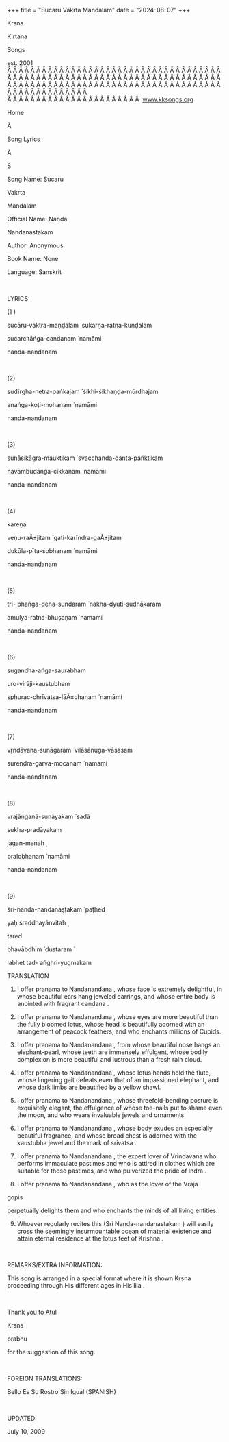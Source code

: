 +++ 
title = "Sucaru Vakrta Mandalam"
date = "2024-08-07"
+++

Krsna
 
Kirtana
 
Songs

est. 2001
Â Â Â Â Â Â Â Â Â Â Â Â Â Â Â Â Â Â Â Â Â Â Â Â Â Â Â Â Â Â Â Â Â Â Â Â Â Â Â Â Â Â Â Â Â Â Â Â Â Â Â Â Â Â Â Â Â Â Â Â Â Â Â Â Â Â Â Â Â Â Â Â Â Â Â Â Â Â Â Â Â Â Â Â Â Â Â Â Â Â Â Â Â Â Â Â Â Â Â Â Â Â Â Â Â Â Â Â Â Â Â Â Â Â Â Â Â Â Â Â Â Â Â Â Â  
Â Â Â Â Â Â Â Â Â Â Â Â Â Â Â Â Â Â Â Â Â Â Â  
www.kksongs.org








Home


Ã 
 
Song Lyrics
 
Ã 
 
S


Song Name: 
Sucaru
 
Vakrta
 
Mandalam


Official Name: 
Nanda
 
Nandanastakam


Author: Anonymous


Book Name: None


Language: 
Sanskrit


 


LYRICS:


(1
)


sucāru-vaktra-maṇḍalam
́ 
sukarṇa-ratna-kuṇḍalam


sucarcitāńga-candanam
́ 
namāmi
 
nanda-nandanam


 


(2)


sudīrgha-netra-pańkajam
́ 
śikhi-śikhaṇḍa-mūrdhajam


anańga-koṭi-mohanam
́ 
namāmi
 
nanda-nandanam


 


(3)


sunāsikāgra-mauktikam
́ 
svacchanda-danta-pańktikam


navāmbudāńga-cikkaṇam
́ 
namāmi
 
nanda-nandanam


 


(4)


kareṇa
 
veṇu-raÃ±jitam
́ 
gati-karīndra-gaÃ±jitam


dukūla-pīta-śobhanam
́ 
namāmi
 
nanda-nandanam


 


(5)


tri-
bhańga-deha-sundaram
́ 
nakha-dyuti-sudhākaram


amūlya-ratna-bhūṣaṇam
́ 
namāmi
 
nanda-nandanam
 


 


(6)


sugandha-ańga-saurabham
 
uro-virāji-kaustubham


sphurac-chrīvatsa-lāÃ±chanam
́ 
namāmi
 
nanda-nandanam


 


(7)


vṛndāvana-sunāgaram
́ 
vilāsānuga-vāsasam


surendra-garva-mocanam
́ 
namāmi
 
nanda-nandanam


 


(8)


vrajāńganā-sunāyakam
́ 
sadā
 
sukha-pradāyakam


jagan-manah
̣

pralobhanam
́ 
namāmi


nanda-nandanam
 


 


(9)


śrī-nanda-nandanāṣṭakam
́ 
paṭhed

yaḥ 
śraddhayānvitah
̣


tared
 
bhavābdhim
́ 
dustaram
́

labhet
 tad-
ańghri-yugmakam






TRANSLATION 

1) I offer 
pranama
 to 
Nandanandana
,
whose face is extremely delightful, in whose beautiful ears hang jeweled
earrings, and whose entire body is anointed with fragrant 
candana
.



2) I offer 
pranama
 to 
Nandanandana
,
whose eyes are more beautiful than the fully bloomed lotus, whose head is
beautifully adorned with an arrangement of peacock feathers, and who enchants
millions of Cupids.



3) I offer 
pranama
 to 
Nandanandana
,
from whose beautiful nose hangs an elephant-pearl, whose teeth are immensely
effulgent, whose bodily complexion is more beautiful and lustrous than a fresh
rain cloud.



4) I offer 
pranama
 to 
Nandanandana
,
whose lotus hands hold the flute, whose lingering gait defeats even that of an
impassioned elephant, and whose dark limbs are beautified by a yellow shawl.



5) I offer 
pranama
 to 
Nandanandana
,
whose threefold-bending posture is exquisitely elegant, the effulgence of whose
toe-nails put to shame even the moon, and who wears invaluable jewels and
ornaments.



6) I offer 
pranama
 to 
Nandanandana
,
whose body exudes an especially beautiful fragrance, and whose broad chest is
adorned with the 
kaustubha
 jewel and the mark of 
srivatsa
.



7) I offer 
pranama
 to 
Nandanandana
,
the expert lover of 
Vrindavana
 who performs
immaculate pastimes and who is attired in clothes which are suitable for those
pastimes, and who pulverized the pride of 
Indra
.



8) I offer 
pranama
 to 
Nandanandana
,
who as the lover of the 
Vraja
 
gopis

perpetually delights them and who enchants the minds of all living entities.



9) Whoever regularly recites this (Sri 
Nanda-nandanastakam
)
will easily cross the seemingly insurmountable ocean of material existence and
attain eternal residence at the lotus feet of 
Krishna
.


 


REMARKS/EXTRA INFORMATION:


This song is arranged in a
special format where it is shown Krsna proceeding through His different ages in
His 
lila
.


 


Thank you to 
Atul
 
Krsna
 
prabhu

for the suggestion of this song.


 


FOREIGN TRANSLATIONS:


Bello
 Es Su 
Rostro
 Sin 
Igual
 (SPANISH)


 


UPDATED:

July 10, 2009